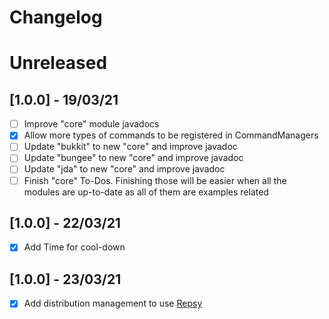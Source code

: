 # Changelog

# Unreleased
## [1.0.0] - 19/03/21
- [ ] Improve "core" module javadocs
- [X] Allow more types of commands to be registered in CommandManagers
- [ ] Update "bukkit" to new "core" and improve javadoc
- [ ] Update "bungee" to new "core" and improve javadoc
- [ ] Update "jda" to new "core" and improve javadoc
- [ ] Finish "core" To-Dos. Finishing those will be easier when all the modules are up-to-date as all of them are examples related
## [1.0.0] - 22/03/21
- [X] Add Time for cool-down
## [1.0.0] - 23/03/21
- [X] Add distribution management to use [Repsy](https://repsy.io/)